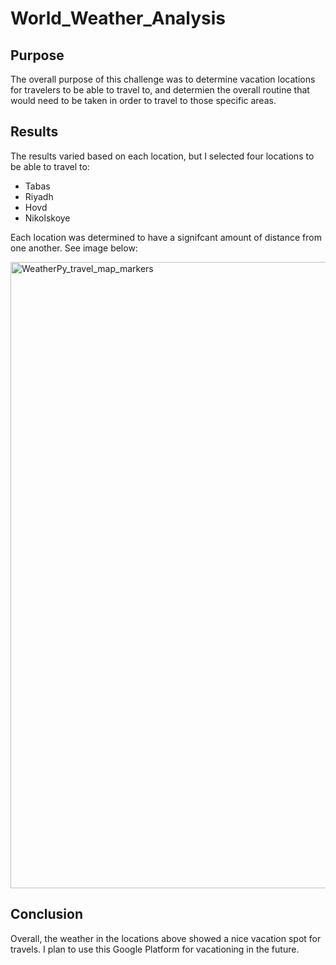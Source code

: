 # World_Weather_Analysis

## Purpose
The overall purpose of this challenge was to determine vacation locations for travelers to be able to travel to, and determien the overall routine that would need to be taken in order to travel to those specific areas.

## Results
The results varied based on each location, but I selected four locations to be able to travel to:
- Tabas
- Riyadh
- Hovd
- Nikolskoye

Each location was determined to have a signifcant amount of distance from one another. See image below:

<img width="1002" alt="WeatherPy_travel_map_markers" src="https://user-images.githubusercontent.com/106715923/179813098-0d0bca3e-47c5-4091-847e-55cc8cde959c.png">


## Conclusion
Overall, the weather in the locations above showed a nice vacation spot for travels. I plan to use this Google Platform for vacationing in the future.
